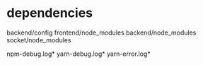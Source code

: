 # dependencies
backend/config
frontend/node_modules
backend/node_modules
socket/node_modules

npm-debug.log*
yarn-debug.log*
yarn-error.log*